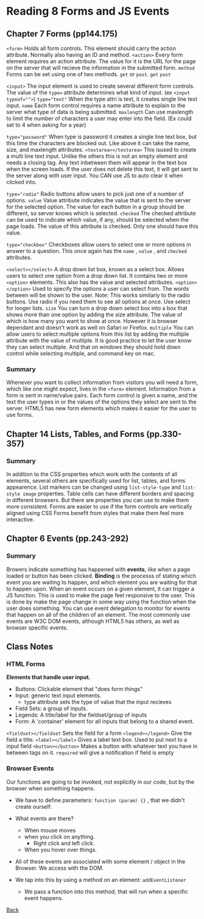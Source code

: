 # Reading 8 Forms and JS Events

## Chapter 7 Forms (pp144.175)
`<form>` Holds all form controls. This element should carry the action attribute. Normally also having an ID and method.
`<action>` Every form element requires an action attribute. The value for it is the URL for the page on the server that will recieve the information in the submitted form.
`method` Forms can be set using one of two methods. `get` or `post`.
`get`
`post`

`<input>` The input element is used to create several different form controls. The value of the `type=` attribute determines what kind of input. (ex `<input typeof="">`)
`type="text"` When the type attri is text, it creates single line text input.
`name` Each form control requires a name attribute to explain to the server what type of data is being submitted.
`maxlength` Can use maxlength to limit the number of characters a user may enter into the field. (Ex could set to 4 when asking for a year)

`type="password"` When type is password it creates a single line text box, but this time the characters are blocked out. Like above it can take the name, size, and maxlength attributes.
`<textarea></textarea>` This isused to create a multi line text input. Unlike the others this is not an empty element and needs a closing tag. Any text inbetween them will appear in the text box when the screen loads. If the user does not delete this text, it will get sent to the server along with user input. You CAN use JS to auto clear it when clicked into.

`type="radio"` Radio buttons allow users to pick just one of a number of options.
`value` Value attribute indicates the value that is sent to the server for the selected option. The value for each button in a group should be different, so server knows which is selected.
`checked` The checked attribute can be used to indicate which value, if any, should be selected when the page loads. The value of this attribute is checked. Only one should have this value.

`type="checkbox"` Checkboxes allow users to select one or more options in answer to a question. This once again has the `name` , `value` , and `checked` attributes.

`<select></select>` A drop down list box, known as a select box. Allows users to select one option from a drop down list. It contains two or more `<option>` elements. This also has the value and selected attributes.
`<option></option>` Used to specify the options a user can select from. The words between will be shown to the user.
Note: This works similarly to the radio buttons. Use radio if you need them to see all options at once. Use select for longer lists.
`size` You can turn a drop down select box into a box that shows more than one option by adding the size attribute. The value of which is how many you want to show at once. However it is browser dependant and doesn't work as well on Safari or Firefox.
`multiple` You can allow users to select multiple options from this list by adding the multiple attribute with the value of multiple. It is good practice to let the user know they can select multiple. And that on windows they should hold down control while selecting multiple, and command key on mac.


### Summary
Whenever you want to collect information from visitors you will need a form, which like one might expect, lives in the `<form>` element.
Information from a form is sent in name/value pairs.
Each form control is given a name, and the text the user types in or the values of the options they select are sent to the server.
HTML5 has new form elements which makes it easier for the user to use forms.

## Chapter 14 Lists, Tables, and Forms (pp.330-357)

### Summary
In addition to the CSS properties which work with the contents of all elements, several others are specifically used for list, tables, and forms appearence.
List markers can be changed using `list-style-type` and `list-style image` properties.
Table cells can have different borders and spacing in different browsers. But there are properties you can use to make them more consistent.
Forms are easier to use if the form controls are vertically aligned using CSS
Forms benefit from styles that make them feel more interactive.

## Chapter 6 Events (pp.243-292)

### Summary
Browers indicate something has happened with **events**, like when a page loaded or button has been clicked. **Binding** is the processs of stating which event you are waiting to happen, and which element you are waiting for that to happen upon. When an event occurs on a given element, it can trigger a JS function. This is used to make the page feel responsive to the user. This is done by make the page change in some way using the function when the user does something. You can use event delegation to monitor for events that happen on all of the children of an element. The most commonly use events are W3C DOM events, although HTML5 has others, as well as browser specific events.


## Class Notes

### HTML Forms

**Elements that handle user input.**

* Buttons: Clickable element that "does form things"
* Input: generic text input elements.
    * type attribute sets the type of value that the input recieves
* Field Sets: a group of inputs.
* Legends: A title/label for the fieldset/group of inputs
* Form: A 'container' element for all inputs that belong to a shared event.

`<fieldset></fieldset` Sets the field for a form
`<legend></legend>` Give the field a title.
`<label></label>` Gives a label text box. Used to put next to a input field
`<button></button>` Makes a button with whatever text you have in between tags on it.
`required` will give a notification if field is empty

### Browser Events

Our functions are going to be invoked, not explicitly in our code, but by the browser when something happens.
* We have to define parameters: `function (param) {}` , that we didn't create ourself.

* What events are there?
    * When mouse moves
    * when you click on anything.
        * Right click and left click.
    * When you hover over things.
* All of these events are associated with some element / object in the Browser. We access with the DOM.
* We tap into this by using a method on an element: `addEventListener`
    * We pass a function into this method, that will run when a specific event happens.

[Back](README.md)